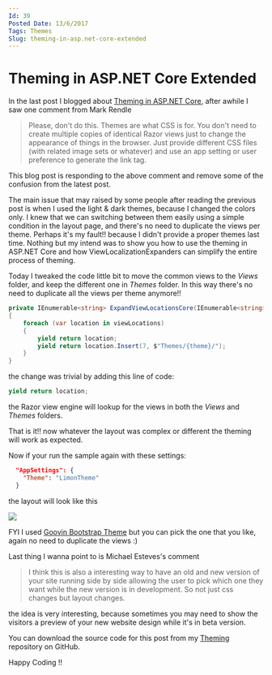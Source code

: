```yaml
---
Id: 39
Posted Date: 13/6/2017
Tags: Themes 
Slug: theming-in-asp.net-core-extended
---
```

# Theming in ASP.NET Core Extended

In the last post I blogged about [Theming in ASP.NET Core](http://hishambinateya.com/theming-in-asp.net-core), after awhile I saw one comment from Mark Rendle

> Please, don't do this. Themes are what CSS is for. You don't need to create multiple copies of identical Razor views just to change the appearance of things in the browser. Just provide different CSS files (with related image sets or whatever) and use an app setting or user preference to generate the link tag.

This blog post is responding to the above comment and remove some of the confusion from the latest post.

The main issue that may raised by some people after reading the previous post is when I used the light & dark themes, because I changed the colors only. I knew that we can switching between them easily using a simple condition in the layout page, and there's no need to duplicate the views per theme. Perhaps it's my fault!! because I didn't provide a proper themes last time. Nothing but my intend was to show you how to use the theming in ASP.NET Core and how ViewLocalizationExpanders can simplify the entire process of theming.

Today I tweaked the code little bit to move the common views to the _Views_ folder, and keep the different one in _Themes_ folder. In this way there's no need to duplicate all the views per theme anymore!!
```csharp
private IEnumerable<string> ExpandViewLocationsCore(IEnumerable<string> viewLocations, string theme)
{
    foreach (var location in viewLocations)
    {
        yield return location;
        yield return location.Insert(7, $"Themes/{theme}/");
    }
}
```
the change was trivial by adding this line of code:
```csharp
yield return location;
```
the Razor view engine will lookup for the views in both the _Views_ and _Themes_ folders.

That is it!! now whatever the layout was complex or different the theming will work as expected.

Now if your run the sample again with these settings:
```json
  "AppSettings": {
    "Theme": "LimonTheme"
  }
```
the layout will look like this

![](http://www.hishambinateya.com/Images/Posts/34257b71-7a72-4d0f-ac8d-778cc2e7a4e8.png)

FYI I used [Goovin Bootstrap Theme](https://bootstrapmade.com/demo/Groovin/) but you can pick the one that you like, again no need to duplicate the views :)

Last thing I wanna point to is Michael Esteves's comment

> I think this is also a interesting way to have an old and new version of your site running side by side allowing the user to pick which one they want while the new version is in development. So not just css changes but layout changes.

the idea is very interesting, because sometimes you may need to show the visitors a preview of your new website design while it's in beta version.

You can download the source code for this post from my [Theming](http://github.com/hishamco/theming) repository on GitHub.

Happy Coding !!